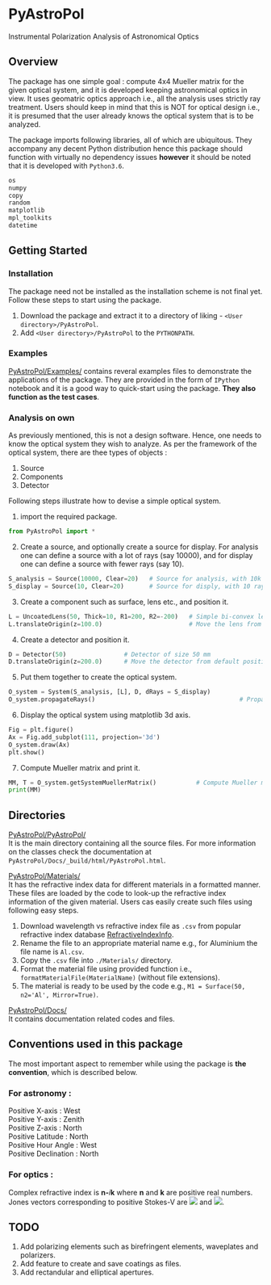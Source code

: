 # PyAstroPol
Instrumental Polarization Analysis of Astronomical Optics

## Overview
The package has one simple goal : compute 4x4 Mueller matrix for the given optical system, and it is developed keeping astronomical optics in view.
It uses geomatric optics approach i.e., all the analysis uses strictly ray treatment. Users should keep in mind that this is NOT for optical design i.e., it is presumed that the user already knows the optical system that is to be analyzed.

The package imports following libraries, all of which are ubiquitous. They accompany any decent Python distribution hence this package should function with virtually no dependency issues __however__ it should be noted that it is developed with `Python3.6`.
```python
os
numpy
copy
random
matplotlib
mpl_toolkits
datetime
```

## Getting Started

### Installation

The package need not be installed as the installation scheme is not final yet. Follow these steps to start using the package.

1. Download the package and extract it to a directory of liking - `<User directory>/PyAstroPol`.  
2. Add `<User directory>/PyAstroPol` to the `PYTHONPATH`.  

### Examples

[PyAstroPol/Examples/](https://github.com/hemanthpruthvi/PyAstroPol/tree/master/Examples) contains reveral examples files to demonstrate the applications of the package. They are provided in the form of `IPython` notebook and it is a good way to quick-start using the package. __They also function as the test cases__. 

### Analysis on own

As previously mentioned, this is not a design software. Hence, one needs to know the optical system they wish to analyze. As per the framework of the optical system, there are thee types of objects :
1. Source  
2. Components  
3. Detector   

Following steps illustrate how to devise a simple optical system.  
1. import the required package.
```python
from PyAstroPol import * 
```  
2. Create a source, and optionally create a source for display. For analysis one can define a source with a lot of rays (say 10000), and for display one can define a source with fewer rays (say 10).  
```python
S_analysis = Source(10000, Clear=20)   # Source for analysis, with 10k rays and 20 mm size
S_display = Source(10, Clear=20)       # Source for disply, with 10 rays and 20 mm size
```  
3. Create a component such as surface, lens etc., and position it. 
```python
L = UncoatedLens(50, Thick=10, R1=200, R2=-200)   # Simple bi-convex lens of 50 mm size
L.translateOrigin(z=100.0)                        # Move the lens from default position (origin)
```  
4. Create a detector and position it.
```python
D = Detector(50)                # Detector of size 50 mm
D.translateOrigin(z=200.0)      # Move the detector from default position (origin)
```  
5. Put them together to create the optical system.
```python
O_system = System(S_analysis, [L], D, dRays = S_display)
O_system.propagateRays()                                        # Propagate rays in the optical system
```  
6. Display the optical system using matplotlib 3d axis.
```python
Fig = plt.figure()
Ax = Fig.add_subplot(111, projection='3d')
O_system.draw(Ax)
plt.show()
```  
7. Compute Mueller matrix and print it.
```python
MM, T = O_system.getSystemMuellerMatrix()           # Compute Mueller matrix for the system
print(MM)
```  
## Directories

[PyAstroPol/PyAstroPol/](https://github.com/hemanthpruthvi/PyAstroPol/tree/master/PyAstroPol)  
It is the main directory containing all the source files. For more information on the classes check the documentation at `PyAstroPol/Docs/_build/html/PyAstroPol.html`.

[PyAstroPol/Materials/](https://github.com/hemanthpruthvi/PyAstroPol/tree/master/Materials)  
It has the refractive index data for different materials in a formatted manner. These files are loaded by the code to look-up the refractive index information of the given material. Users cas easily create such files using following easy steps.
1. Download wavelength vs refractive index file as `.csv` from popular refractive index database [RefractiveIndexInfo](https://refractiveindex.info/).
2. Rename the file to an appropriate material name e.g., for Aluminium the file name is `Al.csv`.
3. Copy the `.csv` file into `./Materials/` directory.
4. Format the material file using provided function i.e., `formatMaterialFile(MaterialName)` (without file extensions).
5. The material is ready to be used by the code e.g., `M1 = Surface(50, n2='Al', Mirror=True)`.

[PyAstroPol/Docs/](https://github.com/hemanthpruthvi/PyAstroPol/tree/master/Docs)  
It contains documentation related codes and files.  

## Conventions used in this package  
The most important aspect to remember while using the package is __the convention__, which is described below. 
### For astronomy : 
Positive X-axis : West  
Positive Y-axis : Zenith  
Positive Z-axis : North  
Positive Latitude : North  
Positive Hour Angle : West  
Positive Declination : North  
### For optics : 
Complex refractive index is __n-__*i*__k__ where __n__ and __k__ are positive real numbers.    
Jones vectors corresponding to positive Stokes-V are <img src="https://render.githubusercontent.com/render/math?math=\frac{1}{\sqrt 2} \begin{bmatrix} 1 \\ 0 \end{bmatrix}"> and <img src="https://render.githubusercontent.com/render/math?math=\frac{1}{\sqrt 2} \begin{bmatrix} 0 \\ -i \end{bmatrix}">. 

## TODO
1. Add polarizing elements such as birefringent elements, waveplates and polarizers.
2. Add feature to create and save coatings as files.
3. Add rectandular and elliptical apertures.